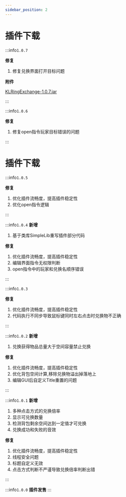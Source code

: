 ```yaml
---
sidebar_position: 2
---
```


# 插件下载

:::info`1.0.7`

**修复**

1. 修复兑换界面打开目标问题

**附件**

[KLRingExchange-1.0.7.jar](https://www.goodmc.cn/plugin/KLRingExchange/KLRingExchange-1.0.7.jar)

:::

:::info`1.0.6`

**修复**

1. 修复open指令玩家目标错误的问题

:::

# 插件下载

:::info`1.0.5`

**修复**

1. 优化插件流畅度，提高插件稳定性
2. 优化open指令逻辑

:::

:::info`1.0.4`
**新增**

1. 基于类库SimpleLib重写插件部分代码

**修复**

1. 优化插件流畅度，提高插件稳定性
2. 编辑界面指令无权限判断
3. open指令中的玩家和兑换名顺序错误

:::

:::info`1.0.3`

**修复**

1. 优化插件流畅度，提高插件稳定性
2. 代码执行不同步导致鼠标键同时左右点击时兑换物不正确

:::

:::info`1.0.2`
**新增**

1. 兑换获得物品总量大于空间容量禁止兑换

**修复**

1. 优化插件流畅度，提高插件稳定性
2. 优化背包空间计算,移除兑换物溢出掉落地上
3. 编辑GUI后自定义Title重置的问题

:::

:::info`1.0.1`
**新增**

1. 多种点击方式的兑换倍率
2. 显示可兑换数量
3. 检测背包剩余空间达到一定值才可兑换
4. 兑换成功和失败的音效

**修复**

1. 优化插件流畅度，提高插件稳定性
2. 线程安全问题
3. 标题自定义无效
4. 点击方式判断不严谨导致兑换倍率判断出错

:::

:::info`1.0.0`
**插件发售**
:::
